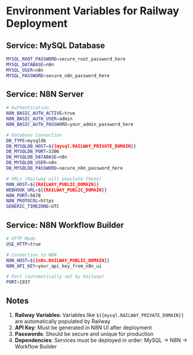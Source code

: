 # Environment Variables for Railway Deployment

## Service: MySQL Database

```bash
MYSQL_ROOT_PASSWORD=secure_root_password_here
MYSQL_DATABASE=n8n
MYSQL_USER=n8n
MYSQL_PASSWORD=secure_n8n_password_here
```

## Service: N8N Server

```bash
# Authentication
N8N_BASIC_AUTH_ACTIVE=true
N8N_BASIC_AUTH_USER=admin
N8N_BASIC_AUTH_PASSWORD=your_admin_password_here

# Database Connection
DB_TYPE=mysqldb
DB_MYSQLDB_HOST=${{mysql.RAILWAY_PRIVATE_DOMAIN}}
DB_MYSQLDB_PORT=3306
DB_MYSQLDB_DATABASE=n8n
DB_MYSQLDB_USER=n8n
DB_MYSQLDB_PASSWORD=secure_n8n_password_here

# URLs (Railway will populate these)
N8N_HOST=${{RAILWAY_PUBLIC_DOMAIN}}
WEBHOOK_URL=${{RAILWAY_PUBLIC_DOMAIN}}
N8N_PORT=5678
N8N_PROTOCOL=https
GENERIC_TIMEZONE=UTC
```

## Service: N8N Workflow Builder

```bash
# HTTP Mode
USE_HTTP=true

# Connection to N8N
N8N_HOST=${{n8n.RAILWAY_PUBLIC_DOMAIN}}
N8N_API_KEY=your_api_key_from_n8n_ui

# Port (automatically set by Railway)
PORT=1937
```

## Notes

1. **Railway Variables**: Variables like `${{mysql.RAILWAY_PRIVATE_DOMAIN}}` are automatically populated by Railway
2. **API Key**: Must be generated in N8N UI after deployment
3. **Passwords**: Should be secure and unique for production
4. **Dependencies**: Services must be deployed in order: MySQL → N8N → Workflow Builder
